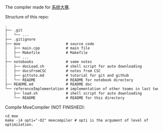 The compiler made for [系统大赛](https://compiler.educg.net).

Structure of this repo:
```txt
.
├── .git
│   └── ...
├── .gitignore
├── moe                     # source code
│   ├── main.cpp            # main file
│   ├── Makefile            # Makefile
│   └── ...
├── notebooks               # some notes
│   ├── docLoad.sh          # shell script for auto downloading
│   ├── docsFromCSC         # notes from CSC
│   ├── gittuto.md          # tutorial for git and github
│   └── README              # README for notebook directory 
├── README.md               # README doc
└── referenceImplementation # implementation of other teams in last two competition
    ├── load.sh             # shell script for auto downloading
    └── README              # README for this directory
```

Compile MoeCompiler (NOT FINISHED):
```shell
cd moe
make -j4 opti="-O2" moecompiler # opti is the argument of level of optimization.
```

